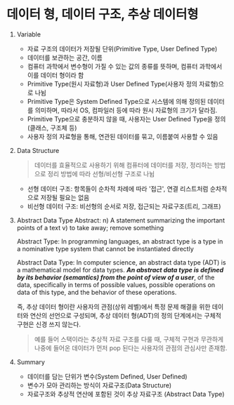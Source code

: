 # 데이터 형, 데이터 구조, 추상 데이터형

1. Variable
	- 자료 구조의 데이터가 저장될 단위(Primitive Type, User Defined Type)
	- 데이터를 보관하는 공간, 이름
	- 컴퓨터 과학에서 변수형이 가질 수 있는 값의 종류를 뜻하며, 컴퓨터 과학에서 이를 데이터 형이라 함
	- Primitive Type(원시 자료형)과 User Defined Type(사용자 정의 자료형)으로 나뉨
	- Primitive Type은 System Defined Type으로 시스템에 의해 정의된 데이터를 의미하며, 따라서 OS, 컴파일러 등에 따라 원시 자료형의 크기가 달라짐.
	- Primitive Type으로 충분하지 않을 때, 사용자는 User Defined Type을 정의(클래스, 구조체 등)
	- 사용자 정의 자료형을 통해, 연관된 데이터를 묶고, 이름붙여 사용할 수 있음

2. Data Structure
	> 데이터를 효율적으로 사용하기 위해 컴퓨터에 데이터를 저장, 정리하는 방법으로 정리 방법에 따라 선형/비선형 구조로 나뉨

	- 선형 데이터 구조: 항목들이 순차적 차례에 따라 '접근', 연결 리스트처럼 순차적으로 저장될 필요는 없음
	- 비선형 데이터 구조: 비선형의 순서로 저장, 접근되는 자료구조(트리, 그래프)

3. Abstract Data Type
	Abstract:
		n) A statement summarizing the important points of a text
		v) to take away; remove something
	
	Abstract Type: In programming languages, an abstract type is a type in a nominative type system that cannot be instantiated directly

	Abstract Data Type: In computer science, an abstract data type (ADT) is a mathematical model for data types. ***An abstract data type is defined by its behavior (semantics) from the point of view of a user***, of the data, specifically in terms of possible values, possible operations on data of this type, and the behavior of these operations.

	즉, 추상 데이터 형이란 사용자의 관점(상위 레벨)에서 특정 문제 해결을 위한 데이터와 연산의 선언으로 구성되며, 추상 데이터 형(ADT)의 정의 단계에서는 구체적 구현은 신경 쓰지 않는다.

	> 예를 들어 스택이라는 추상적 자료 구조를 다룰 때, 구체적 구현과 무관하게 나중에 들어온 데이터가 먼저 pop 된다는 사용자의 관점의 관심사만 존재함.
	
4. Summary
	- 데이터를 담는 단위가 변수(System Defined, User Defined)
	- 변수가 모아 관리하는 방식이 자료구조(Data Structure)
	- 자료구조와 추상적 연산에 포함된 것이 추상 자료구조 (Abstract Data Type)

